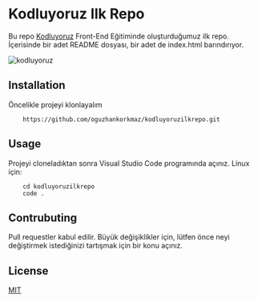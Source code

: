 ﻿# Kodluyoruz Ilk Repo
Bu repo [Kodluyoruz](https://www.kodluyoruz.org) Front-End Eğitiminde oluşturduğumuz ilk repo. İçerisinde bir adet README dosyası, bir adet de index.html barındırıyor.

![kodluyoruz](https://cdn.discordapp.com/attachments/822128007376142409/829603454006853672/projegorsel.png)

## Installation
Öncelikle projeyi klonlayalım
```
	https://github.com/oguzhankorkmaz/kodluyoruzilkrepo.git
```


## Usage
Projeyi cloneladıktan sonra Visual Studio Code programında açınız.
Linux için: 
```
	cd kodluyoruzilkrepo
	code .
```

## Contrubuting
Pull requestler kabul edilir. Büyük değişiklikler için, lütfen önce neyi değiştirmek istediğinizi tartışmak için bir konu açınız.

## License
[MIT](https://www.mit.edu)
